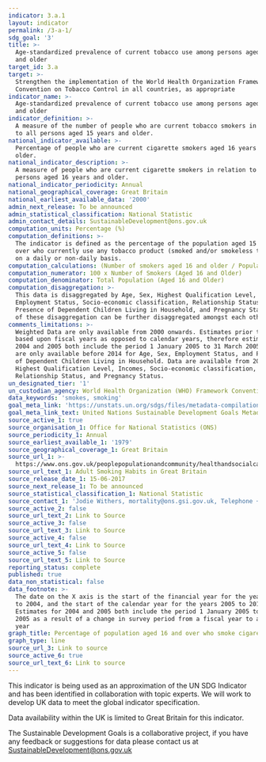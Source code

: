 ```yaml
---
indicator: 3.a.1
layout: indicator
permalink: /3-a-1/
sdg_goal: '3'
title: >-
  Age-standardized prevalence of current tobacco use among persons aged 15 years
  and older
target_id: 3.a
target: >-
  Strengthen the implementation of the World Health Organization Framework
  Convention on Tobacco Control in all countries, as appropriate
indicator_name: >-
  Age-standardized prevalence of current tobacco use among persons aged 15 years
  and older
indicator_definition: >-
  A measure of the number of people who are current tobacco smokers in relation
  to all persons aged 15 years and older.
national_indicator_available: >-
  Percentage of people who are current cigarette smokers aged 16 years and
  older.
national_indicator_description: >-
  A measure of people who are current cigarette smokers in relation to all
  persons aged 16 years and older. 
national_indicator_periodicity: Annual
national_geographical_coverage: Great Britain
national_earliest_available_data: '2000'
admin_next_release: To be announced
admin_statistical_classification: National Statistic
admin_contact_details: SustainableDevelopment@ons.gov.uk
computation_units: Percentage (%)
computation_definitions: >-
  The indicator is defined as the percentage of the population aged 15 years and
  over who currently use any tobacco product (smoked and/or smokeless tobacco)
  on a daily or non-daily basis.
computation_calculations: (Number of smokers aged 16 and older / Population) * 100
computation_numerator: 100 x Number of Smokers (Aged 16 and Older)
computation_denominator: Total Population (Aged 16 and Older)
computation_disaggregation: >-
  This data is disaggregated by Age, Sex, Highest Qualification Level, Income,
  Employment Status, Socio-economic classification, Relationship Status,
  Presence of Dependent Children Living in Household, and Pregnancy Status. Some
  of these disaggregation can be further disaggregated amongst each other. 
comments_limitations: >-
  Weighted Data are only available from 2000 onwards. Estimates prior to 2005 as
  based upon fiscal years as opposed to calendar years, therefore estimates for
  2004 and 2005 both include the period 1 January 2005 to 31 March 2005. Data
  are only available before 2014 for Age, Sex, Employment Status, and Presence
  of Dependent Children Living in Household. Data are available from 2014 for
  Highest Qualification Level, Incomes, Socio-economic classification,
  Relationship Status, and Pregnancy Status.  
un_designated_tier: '1'
un_custodian_agency: World Health Organization (WHO) Framework Convention on Tobacco Control (FCTC)
data_keywords: 'smokes, smoking'
goal_meta_link: 'https://unstats.un.org/sdgs/files/metadata-compilation/Metadata-Goal-3.pdf'
goal_meta_link_text: United Nations Sustainable Development Goals Metadata (PDF 866 KB)
source_active_1: true
source_organisation_1: Office for National Statistics (ONS)
source_periodicity_1: Annual
source_earliest_available_1: '1979'
source_geographical_coverage_1: Great Britain
source_url_1: >-
  https://www.ons.gov.uk/peoplepopulationandcommunity/healthandsocialcare/drugusealcoholandsmoking/datasets/adultsmokinghabitsingreatbritain
source_url_text_1: Adult Smoking Habits in Great Britain
source_release_date_1: 15-06-2017
source_next_release_1: To be announced
source_statistical_classification_1: National Statistic
source_contact_1: 'Jodie Withers, mortality@ons.gsi.gov.uk, Telephone +44 (0)1633 455591'
source_active_2: false
source_url_text_2: Link to Source
source_active_3: false
source_url_text_3: Link to Source
source_active_4: false
source_url_text_4: Link to Source
source_active_5: false
source_url_text_5: Link to Source
reporting_status: complete
published: true
data_non_statistical: false
data_footnote: >-
  The date on the X axis is the start of the financial year for the years 2000
  to 2004, and the start of the calendar year for the years 2005 to 2015.
  Estimates for 2004 and 2005 both include the period 1 January 2005 to 31 March
  2005 as a result of a change in survey period from a fiscal year to a calendar
  year
graph_title: Percentage of population aged 16 and over who smoke cigarettes
graph_type: line
source_url_3: Link to source
source_active_6: true
source_url_text_6: Link to source
---
```

This indicator is being used as an approximation of the UN SDG Indicator and has been identified in collaboration with topic experts. We will work to develop UK data to meet the global indicator specification.
  
Data availability within the UK is limited to Great Britain for this indicator.
  
The Sustainable Development Goals is a collaborative project, if you have any feedback or suggestions for data please contact us at <SustainableDevelopment@ons.gov.uk>
